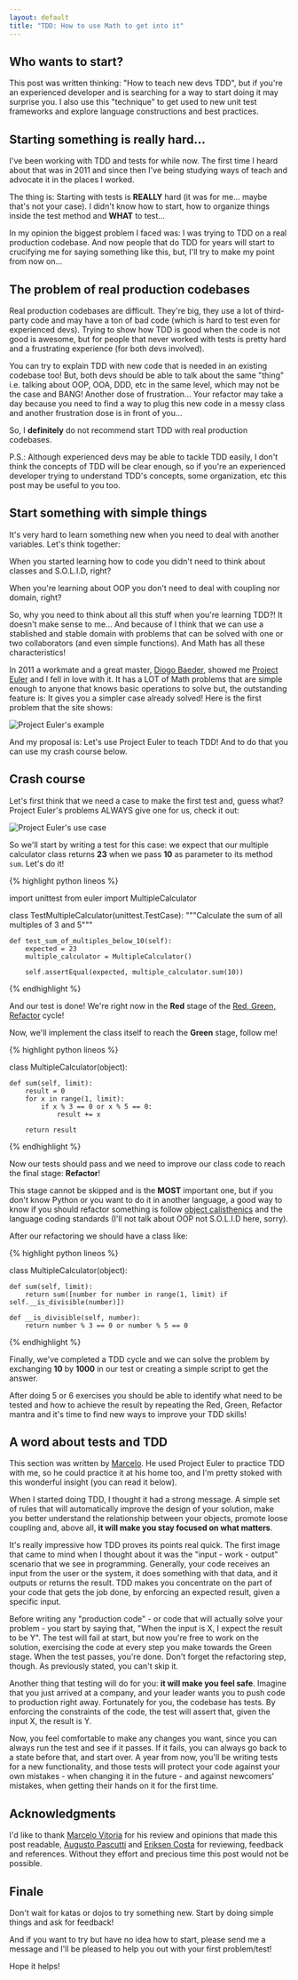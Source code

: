 ```yaml
---
layout: default
title: "TDD: How to use Math to get into it"
---
```


## Who wants to start?

This post was written thinking: "How to teach new devs TDD", but if you're an experienced developer and is searching for a way to start doing it may surprise you. I also use this "technique" to get used to new unit test frameworks and explore language constructions and best practices.

## Starting something is really hard...

I've been working with TDD and tests for while now. The first time I heard about that was in 2011 and since then I've being studying ways of teach and advocate it in the places I worked.

The thing is: Starting with tests is **REALLY** hard (it was for me... maybe that's not your case). I didn't know how to start, how to organize things inside the test method and **WHAT** to test...

In my opinion the biggest problem I faced was: I was trying to TDD on a real production codebase. And now people that do TDD for years will start to crucifying me for saying something like this, but, I'll try to make my point from now on...

## The problem of real production codebases

Real production codebases are difficult. They're big, they use a lot of third-party code and may have a ton of bad code (which is hard to test even for experienced devs). Trying to show how TDD is good when the code is not good is awesome, but for people that never worked with tests is pretty hard and a frustrating experience (for both devs involved).

You can try to explain TDD with new code that is needed in an existing codebase too! But, both devs should be able to talk about the same "thing" i.e. talking about OOP, OOA, DDD, etc in the same level, which may not be the case and BANG! Another dose of frustration... Your refactor may take a day because you need to find a way to plug this new code in a messy class and another frustration dose is in front of you...

So, I **definitely** do not recommend start TDD with real production codebases.

P.S.: Although experienced devs may be able to tackle TDD easily, I don't think the concepts of TDD will be clear enough, so if you're an experienced developer trying to understand TDD's concepts, some organization, etc this post may be useful to you too.

## Start something with simple things

It's very hard to learn something new when you need to deal with another variables. Let's think together:

When you started learning how to code you didn't need to think about classes and S.O.L.I.D, right?

When you're learning about OOP you don't need to deal with coupling nor domain, right?

So, why you need to think about all this stuff when you're learning TDD?! It doesn't make sense to me... And because of I think that we can use a stablished and stable domain with problems that can be solved with one or two collaborators (and even simple functions). And Math has all these characteristics!

In 2011 a workmate and a great master, [Diogo Baeder](https://github.com/diogobaeder), showed me [Project Euler](https://projecteuler.net/) and I fell in love with it. It has a LOT of Math problems that are simple enough to anyone that knows basic operations to solve but, the outstanding feature is: It gives you a simpler case already solved! Here is the first problem that the site shows:

![Project Euler's example](http://i.imgur.com/Cy5h0G7.png)

And my proposal is: Let's use Project Euler to teach TDD! And to do that you can use my crash course below.

## Crash course

Let's first think that we need a case to make the first test and, guess what? Project Euler's problems ALWAYS give one for us, check it out:

![Project Euler's use case](http://i.imgur.com/mmOtWjS.png)

So we'll start by writing a test for this case: we expect that our multiple calculator class returns **23** when we pass **10** as parameter to its method ```sum```. Let's do it!

{% highlight python lineos %}

import unittest
from euler import MultipleCalculator

class TestMultipleCalculator(unittest.TestCase):
    """Calculate the sum of all multiples of 3 and 5"""

    def test_sum_of_multiples_below_10(self):
        expected = 23
        multiple_calculator = MultipleCalculator()

        self.assertEqual(expected, multiple_calculator.sum(10))

{% endhighlight %}

And our test is done! We're right now in the **Red** stage of the [Red, Green, Refactor](http://www.jamesshore.com/Blog/Red-Green-Refactor.html) cycle!

Now, we'll implement the class itself to reach the **Green** stage, follow me!


{% highlight python lineos %}


class MultipleCalculator(object):

    def sum(self, limit):
        result = 0
        for x in range(1, limit):
            if x % 3 == 0 or x % 5 == 0:
                result += x

        return result

{% endhighlight %}

Now our tests should pass and we need to improve our class code to reach the final stage: **Refactor**!

This stage cannot be skipped and is the **MOST** important one, but if you don't know Python or you want to do it in another language, a good way to know if you should refactor something is follow [object calisthenics](https://www.cs.helsinki.fi/u/luontola/tdd-2009/ext/ObjectCalisthenics.pdf) and the language coding standards (I'll not talk about OOP not S.O.L.I.D here, sorry).

After our refactoring we should have a class like:

{% highlight python lineos %}


class MultipleCalculator(object):

    def sum(self, limit):
        return sum([number for number in range(1, limit) if self.__is_divisible(number)])

    def __is_divisible(self, number):
        return number % 3 == 0 or number % 5 == 0


{% endhighlight %}

Finally, we've completed a TDD cycle and we can solve the problem by exchanging **10** by **1000** in our test or creating a simple script to get the answer.

After doing 5 or 6 exercises you should be able to identify what need to be tested and how to achieve the result by repeating the Red, Green, Refactor mantra and it's time to find new ways to improve your TDD skills!

## A word about tests and TDD

This section was written by [Marcelo](https://twitter.com/MarcVit). He used Project Euler to practice TDD with me, so he could practice it at his home too, and I'm pretty stoked with this wonderful insight (you can read it below).

When I started doing TDD, I thought it had a strong message. A simple set of rules that will automatically improve the design of your solution, make you better understand the relationship between your objects, promote loose coupling and, above all, **it will make you stay focused on what matters**.

It's really impressive how TDD proves its points real quick. The first image that came to mind when I thought about it was the "input - work - output" scenario that we see in programming. Generally, your code receives an input from the user or the system, it does something with that data, and it outputs or returns the result. TDD makes you concentrate on the part of your code that gets the job done, by enforcing an expected result, given a specific input.

Before writing any "production code" - or code that will actually solve your problem - you start by saying that, "When the input is X, I expect the result to be Y". The test will fail at start, but now you're free to work on the solution, exercising the code at every step you make towards the Green stage. When the test passes, you're done. Don't forget the refactoring step, though. As previously stated, you can't skip it.

Another thing that testing will do for you: **it will make you feel safe**. Imagine that you just arrived at a company, and your leader wants you to push code to production right away. Fortunately for you, the codebase has tests. By enforcing the constraints of the code, the test will assert that, given the input X, the result is Y.

Now, you feel comfortable to make any changes you want, since you can always run the test and see if it passes. If it fails, you can always go back to a state before that, and start over. A year from now, you'll be writing tests for a new functionality, and those tests will protect your code against your own mistakes - when changing it in the future - and against newcomers' mistakes, when getting their hands on it for the first time.

## Acknowledgments

I'd like to thank [Marcelo Vitoria](https://twitter.com/MarcVit) for his review and opinions that made this post readable, [Augusto Pascutti](https://twitter.com/augustohp) and [Eriksen Costa](https://twitter.com/eriksencp) for reviewing, feedback and references. Without they effort and precious time this post would not be possible.

## Finale

Don't wait for katas or dojos to try something new. Start by doing simple things and ask for feedback!

And if you want to try but have no idea how to start, please send me a message and I'll be pleased to help you out with your first problem/test!

Hope it helps!
